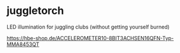 juggletorch
===========

LED illumination for juggling clubs (without getting yourself burned)

https://hbe-shop.de/ACCELEROMETER10-8BIT3ACHSEN16QFN-Typ-MMA8453QT
